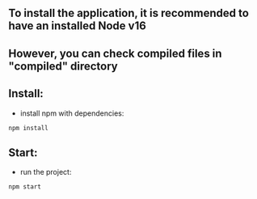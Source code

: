 ## To install the application, it is recommended to have an installed Node v16 
## However, you can check compiled files in "compiled" directory

## Install:
- install npm with dependencies:
```
npm install
```

## Start:
- run the project:
```
npm start
```
